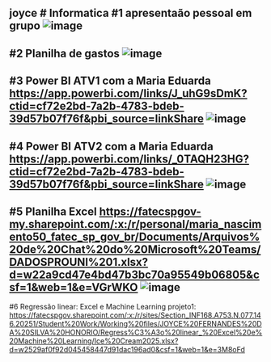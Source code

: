 joyce # Informatica
#1 apresentaão pessoal em grupo
![image](https://github.com/user-attachments/assets/d240b1d7-90e2-40ba-b243-e2589dd64567)
------------------------------------------------------------------------------------------------------------------------------------------------------
#2 Planilha de gastos
![image](https://github.com/user-attachments/assets/8ca2ba10-9331-499a-896d-5fc2319b2904)
------------------------------------------------------------------------------------------------------------------------------------------------------
#3 Power BI ATV1 com a Maria Eduarda
https://app.powerbi.com/links/J_uhG9sDmK?ctid=cf72e2bd-7a2b-4783-bdeb-39d57b07f76f&pbi_source=linkShare
![image](https://github.com/user-attachments/assets/3aee0799-3510-4c97-85ff-7fd306097606)
------------------------------------------------------------------------------------------------------------------------------------------------------
#4 Power BI ATV2 com a Maria Eduarda
https://app.powerbi.com/links/_0TAQH23HG?ctid=cf72e2bd-7a2b-4783-bdeb-39d57b07f76f&pbi_source=linkShare
![image](https://github.com/user-attachments/assets/71fda173-e974-4280-afed-cddcf1526173)
------------------------------------------------------------------------------------------------------------------------------------------------------
#5 Planilha Excel
https://fatecspgov-my.sharepoint.com/:x:/r/personal/maria_nascimento50_fatec_sp_gov_br/Documents/Arquivos%20de%20Chat%20do%20Microsoft%20Teams/DADOSPROUNI%201.xlsx?d=w22a9cd47e4bd47b3bc70a95549b06805&csf=1&web=1&e=VGrWKO
![image](https://github.com/user-attachments/assets/2620c6c0-ac50-434c-a884-cf9b6174b660)
------------------------------------------------------------------------------------------------------------------------------------------------------
#6 Regressão linear: Excel e Machine Learning
projeto1: https://fatecspgov.sharepoint.com/:x:/r/sites/Section_INF168.A753.N.077.146.20251/Student%20Work/Working%20files/JOYCE%20FERNANDES%20DA%20SILVA%20HONORIO/Regress%C3%A3o%20linear_%20Excel%20e%20Machine%20Learning/Ice%20Cream2025.xlsx?d=w2529af0f92d045458447d91dac196ad0&csf=1&web=1&e=3M8oFd

